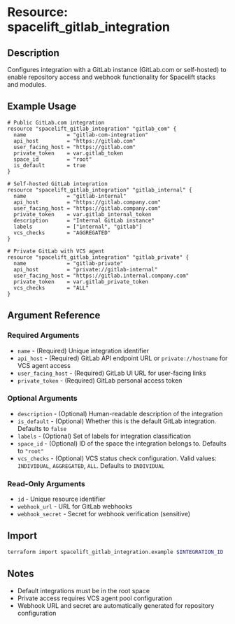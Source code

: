 # Resource: spacelift_gitlab_integration

## Description
Configures integration with a GitLab instance (GitLab.com or self-hosted) to enable repository access and webhook functionality for Spacelift stacks and modules.

## Example Usage
```hcl
# Public GitLab.com integration
resource "spacelift_gitlab_integration" "gitlab_com" {
  name             = "gitlab-com-integration"
  api_host         = "https://gitlab.com"
  user_facing_host = "https://gitlab.com"
  private_token    = var.gitlab_token
  space_id         = "root"
  is_default       = true
}

# Self-hosted GitLab integration
resource "spacelift_gitlab_integration" "gitlab_internal" {
  name             = "gitlab-internal"
  api_host         = "https://gitlab.company.com"
  user_facing_host = "https://gitlab.company.com"
  private_token    = var.gitlab_internal_token
  description      = "Internal GitLab instance"
  labels           = ["internal", "gitlab"]
  vcs_checks       = "AGGREGATED"
}

# Private GitLab with VCS agent
resource "spacelift_gitlab_integration" "gitlab_private" {
  name             = "gitlab-private"
  api_host         = "private://gitlab-internal"
  user_facing_host = "https://gitlab.internal.company.com"
  private_token    = var.gitlab_private_token
  vcs_checks       = "ALL"
}
```

## Argument Reference

### Required Arguments
* `name` - (Required) Unique integration identifier
* `api_host` - (Required) GitLab API endpoint URL or `private://hostname` for VCS agent access
* `user_facing_host` - (Required) GitLab UI URL for user-facing links
* `private_token` - (Required) GitLab personal access token

### Optional Arguments
* `description` - (Optional) Human-readable description of the integration
* `is_default` - (Optional) Whether this is the default GitLab integration. Defaults to `false`
* `labels` - (Optional) Set of labels for integration classification
* `space_id` - (Optional) ID of the space the integration belongs to. Defaults to `"root"`
* `vcs_checks` - (Optional) VCS status check configuration. Valid values: `INDIVIDUAL`, `AGGREGATED`, `ALL`. Defaults to `INDIVIDUAL`

### Read-Only Arguments
* `id` - Unique resource identifier
* `webhook_url` - URL for GitLab webhooks
* `webhook_secret` - Secret for webhook verification (sensitive)

## Import
```bash
terraform import spacelift_gitlab_integration.example $INTEGRATION_ID
```

## Notes
* Default integrations must be in the root space
* Private access requires VCS agent pool configuration
* Webhook URL and secret are automatically generated for repository configuration